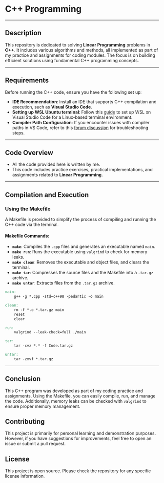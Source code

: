 # C++ Programming

---

## Description

This repository is dedicated to solving **Linear Programming** problems in **C++**. It includes various algorithms and methods, all implemented as part of my practice and assignments for coding modules. The focus is on building efficient solutions using fundamental C++ programming concepts.

---

## Requirements

Before running the C++ code, ensure you have the following set up:

- **IDE Recommendation**: Install an IDE that supports C++ compilation and execution, such as **Visual Studio Code**.
- **Setting up WSL Ubuntu terminal**: Follow this [guide](https://www.youtube.com/watch?v=fp45HpZuhS8&t=112s) to set up WSL on Visual Studio Code for a Linux-based terminal environment.
- **Compiler Path Configuration**: If you encounter issues with compiler paths in VS Code, refer to this [forum discussion](https://forums.unrealengine.com/t/ue-4-27-how-to-fix-issues-in-visual-studio-code-red-squiggles-and-unable-to-resolve-configuration-with-compilerpath-c-program/568488) for troubleshooting steps.

---

## Code Overview

- All the code provided here is written by me.
- This code includes practice exercises, practical implementations, and assignments related to **Linear Programming**.

---

## Compilation and Execution

### Using the Makefile

A Makefile is provided to simplify the process of compiling and running the C++ code via the terminal.

#### Makefile Commands:

- **`make`**: Compiles the `.cpp` files and generates an executable named `main`.
- **`make run`**: Runs the executable using `valgrind` to check for memory leaks.
- **`make clean`**: Removes the executable and object files, and clears the terminal.
- **`make tar`**: Compresses the source files and the Makefile into a `.tar.gz` archive.
- **`make untar`**: Extracts files from the `.tar.gz` archive.

```Makefile
main:
	g++ -g *.cpp -std=c++98 -pedantic -o main

clean:
	rm -f *.o *.tar.gz main
	reset
	clear

run:
	valgrind --leak-check=full ./main

tar:
	tar -cvz *.* -f Code.tar.gz

untar:
	tar -zxvf *.tar.gz
```

---

## Conclusion

This C++ program was developed as part of my coding practice and assignments. Using the Makefile, you can easily compile, run, and manage the code. Additionally, memory leaks can be checked with `valgrind` to ensure proper memory management.

## Contributing

This project is primarily for personal learning and demonstration purposes. However, if you have suggestions for improvements, feel free to open an issue or submit a pull request.

## License

This project is open source. Please check the repository for any specific license information.
